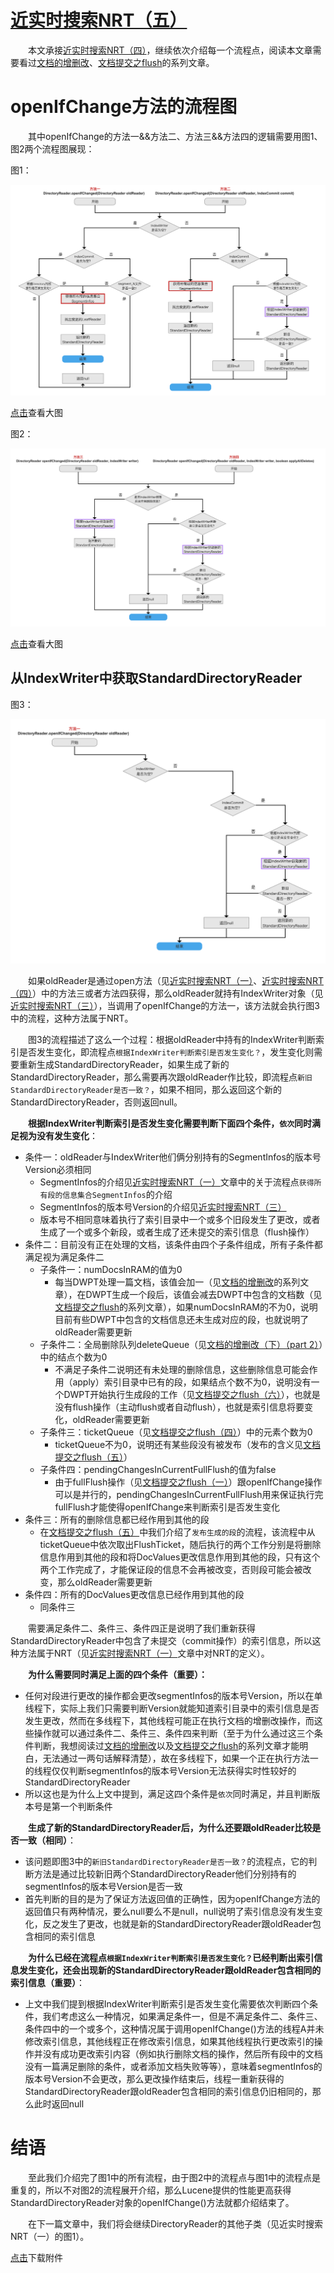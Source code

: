 # [近实时搜索NRT（五）](https://www.amazingkoala.com.cn/Lucene/Index/)

&emsp;&emsp;本文承接[近实时搜索NRT（四）](https://www.amazingkoala.com.cn/Lucene/Index/2019/0925/96.html)，继续依次介绍每一个流程点，阅读本文章需要看过[文档的增删改](https://www.amazingkoala.com.cn/Lucene/Index/2019/0626/68.html)、[文档提交之flush](https://www.amazingkoala.com.cn/Lucene/Index/2019/0716/74.html)的系列文章。

# openIfChange方法的流程图

&emsp;&emsp;其中openIfChange的方法一&&方法二、方法三&&方法四的逻辑需要用图1、图2两个流程图展现：

图1：

<img src="近实时搜索NRT（五）-image/1.png">

[点击]()查看大图

图2：

<img src="近实时搜索NRT（五）-image/2.png">

[点击]()查看大图

## 从IndexWriter中获取StandardDirectoryReader

图3：

<img src="近实时搜索NRT（五）-image/3.png">

&emsp;&emsp;如果oldReader是通过open方法（见[近实时搜索NRT（一）](https://www.amazingkoala.com.cn/Lucene/Index/2019/0916/93.html)、[近实时搜索NRT（四）](https://www.amazingkoala.com.cn/Lucene/Index/2019/0925/96.html)）中的方法三或者方法四获得，那么oldReader就持有IndexWriter对象（见[近实时搜索NRT（三）](https://www.amazingkoala.com.cn/Lucene/Index/2019/0920/95.html)），当调用了openIfChange的方法一，该方法就会执行图3中的流程，这种方法属于NRT。

&emsp;&emsp;图3的流程描述了这么一个过程：根据oldReader中持有的IndexWriter判断索引是否发生变化，即流程点`根据IndexWriter判断索引是否发生变化？`，发生变化则需要重新生成StandardDirectoryReader，如果生成了新的StandardDirectoryReader，那么需要再次跟oldReader作比较，即流程点`新旧StandardDirectoryReader是否一致？`，如果不相同，那么返回这个新的StandardDirectoryReader，否则返回null。

&emsp;&emsp;**根据IndexWriter判断索引是否发生变化需要判断下面四个条件，`依次`同时满足视为没有发生变化**：

- 条件一：oldReader与IndexWriter他们俩分别持有的SegmentInfos的版本号Version必须相同
  - SegmentInfos的介绍见[近实时搜索NRT（一）](https://www.amazingkoala.com.cn/Lucene/Index/2019/0916/93.html)文章中的关于流程点`获得所有段的信息集合SegmentInfos`的介绍
  - SegmentInfos的版本号Version的介绍见[近实时搜索NRT（三）](https://www.amazingkoala.com.cn/Lucene/Index/2019/0920/95.html)
  - 版本号不相同意味着执行了索引目录中一个或多个旧段发生了更改，或者生成了一个或多个新段，或者生成了还未提交的索引信息（flush操作）
- 条件二：目前没有正在处理的文档，该条件由四个子条件组成，所有子条件都满足视为满足条件二
  - 子条件一：numDocsInRAM的值为0
    - 每当DWPT处理一篇文档，该值会加一（见[文档的增删改](https://www.amazingkoala.com.cn/Lucene/Index/2019/0626/68.html)的系列文章），在DWPT生成一个段后，该值会减去DWPT中包含的文档数（见[文档提交之flush](https://www.amazingkoala.com.cn/Lucene/Index/2019/0716/74.html)的系列文章），如果numDocsInRAM的不为0，说明目前有些DWPT中包含的文档信息还未生成对应的段，也就说明了oldReader需要更新
  - 子条件二：全局删除队列deleteQueue（见[文档的增删改（下）（part 2）](https://www.amazingkoala.com.cn/Lucene/Index/2019/0704/71.html)）中的结点个数为0
    - 不满足子条件二说明还有未处理的删除信息，这些删除信息可能会作用（apply）索引目录中已有的段，如果结点个数不为0，说明没有一个DWPT开始执行生成段的工作（见[文档提交之flush（六）](https://www.amazingkoala.com.cn/Lucene/Index/2019/0805/79.html)），也就是没有flush操作（主动flush或者自动flush），也就是索引信息将要变化，oldReader需要更新
  - 子条件三：ticketQueue（见[文档提交之flush（四）](https://www.amazingkoala.com.cn/Lucene/Index/2019/0730/77.html)）中的元素个数为0
    - ticketQueue不为0，说明还有某些段没有被发布（发布的含义见[文档提交之flush（五）](https://www.amazingkoala.com.cn/Lucene/Index/2019/0801/78.html)）
  - 子条件四：pendingChangesInCurrentFullFlush的值为false
    - 由于fullFlush操作（见[文档提交之flush（一）](https://www.amazingkoala.com.cn/Lucene/Index/2019/0716/74.html)）跟openIfChange操作可以是并行的，pendingChangesInCurrentFullFlush用来保证执行完fullFlush才能使得openIfChange来判断索引是否发生变化
- 条件三：所有的删除信息都已经作用到其他的段
  - 在[文档提交之flush（五）](https://www.amazingkoala.com.cn/Lucene/Index/2019/0801/78.html)中我们介绍了`发布生成的段`的流程，该流程中从ticketQueue中依次取出FlushTicket，随后执行的两个工作分别是将删除信息作用到其他的段和将DocValues更改信息作用到其他的段，只有这个两个工作完成了，才能保证段的信息不会再被改变，否则段可能会被改变，那么oldReader需要更新
- 条件四：所有的DocValues更改信息已经作用到其他的段
  - 同条件三

&emsp;&emsp;需要满足条件二、条件三、条件四正是说明了我们重新获得StandardDirectoryReader中包含了未提交（commit操作）的索引信息，所以这种方法属于NRT（见[近实时搜索NRT（一）](https://www.amazingkoala.com.cn/Lucene/Index/2019/0916/93.html)文章中对NRT的定义）。

&emsp;&emsp;**为什么需要同时满足上面的四个条件（重要）：**

- 任何对段进行更改的操作都会更改segmentInfos的版本号Version，所以在单线程下，实际上我们只需要判断Version就能知道索引目录中的索引信息是否发生更改，然而在多线程下，其他线程可能正在执行文档的增删改操作，而这些操作就可以通过条件二、条件三、条件四来判断（至于为什么通过这三个条件判断，我想阅读过[文档的增删改](https://www.amazingkoala.com.cn/Lucene/Index/2019/0626/68.html)以及[文档提交之flush](https://www.amazingkoala.com.cn/Lucene/Index/2019/0716/74.html)的系列文章才能明白，无法通过一两句话解释清楚），故在多线程下，如果一个正在执行方法一的线程仅仅判断segmentInfos的版本号Version无法获得实时性较好的StandardDirectoryReader
- 所以这也是为什么上文中提到，满足这四个条件是`依次`同时满足，并且判断版本号是第一个判断条件


&emsp;&emsp;**生成了新的StandardDirectoryReader后，为什么还要跟oldReader比较是否一致（相同）**：

- 该问题即图3中的`新旧StandardDirectoryReader是否一致？`的流程点，它的判断方法是通过比较新旧两个StandardDirectoryReader他们分别持有的segmentInfos的版本号Version是否一致
- 首先判断的目的是为了保证方法返回值的正确性，因为openIfChange方法的返回值只有两种情况，要么null要么不是null，null说明了索引信息没有发生变化，反之发生了更改，也就是新的StandardDirectoryReader跟oldReader包含相同的索引信息

&emsp;&emsp;**为什么已经在流程点`根据IndexWriter判断索引是否发生变化？`已经判断出索引信息发生变化，还会出现新的StandardDirectoryReader跟oldReader包含相同的索引信息（重要）**：

- 上文中我们提到根据IndexWriter判断索引是否发生变化需要依次判断四个条件，我们考虑这么一种情况，如果满足条件一，但是不满足条件二、条件三、条件四中的一个或多个，这种情况属于调用openIfChange()方法的线程A并未修改索引信息，其他线程正在修改索引信息，如果其他线程执行更改索引的操作并没有成功更改索引内容（例如执行删除文档的操作，然后所有段中的文档没有一篇满足删除的条件，或者添加文档失败等等），意味着segmentInfos的版本号Version不会更改，那么更改操作结束后，线程一重新获得的StandardDirectoryReader跟oldReader包含相同的索引信息仍旧相同的，那么此时返回null

# 结语

&emsp;&emsp;至此我们介绍完了图1中的所有流程，由于图2中的流程点与图1中的流程点是重复的，所以不对图2的流程展开介绍，那么Lucene提供的性能更高获得StandardDirectoryReader对象的openIfChange()方法就都介绍结束了。

&emsp;&emsp;在下一篇文章中，我们将会继续DirectoryReader的其他子类（见近实时搜索NRT（一）的图1）。

[点击](http://www.amazingkoala.com.cn/attachment/Lucene/Index/近实时搜索NRT/近实时搜索NRT（五）/近实时搜索NRT（五）.zip)下载附件